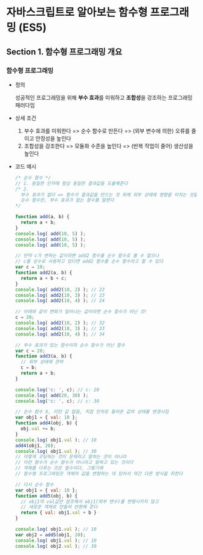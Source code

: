 # 자바스크립트로 알아보는 함수형 프로그래밍 (ES5)

## Section 1. 함수형 프로그래밍 개요

### 함수형 프로그래밍

* 정의

  성공적인 프로그래밍을 위해 **부수 효과**를 미워하고 **조합성**을 강조하는 프로그래밍 패러다임

* 상세 조건

  1. 부수 효과를 미워한다 => 순수 함수로 만든다 => (외부 변수에 의한) 오류를 줄이고 안정성을 높인다
  2. 조합성을 강조한다 => 모듈화 수준을 높인다 => (반복 작업이 줄어) 생산성을 높인다

* 코드 예시

  ```js
  /* 순수 함수 */
  // 1. 동일한 인자에 항상 동일한 결과값을 도출해준다
  /* 2. 
  	부수 효과가 없다 => 함수가 결과값을 만드는 것 외에 외부 상태에 영향을 미치는 것을 부수 효과라 한다
  	순수 함수란, 부수 효과가 없는 함수를 말한다
  */
  
  function add(a, b) {
    return a + b;
  }
  console.log( add(10, 5) );
  console.log( add(10, 5) );
  console.log( add(10, 5) );
  
  // 만약 c가 변하는 값이라면 add2 함수를 순수 함수로 볼 수 없으나
  // c를 상수로 사용하고 있다면 add2 함수를 순수 함수라고 할 수 있다
  var c = 10;
  function add2(a, b) {
    return a + b + c;
  }
  console.log( add2(10, 2) ); // 22
  console.log( add2(10, 3) ); // 23
  console.log( add2(10, 4) ); // 24
  
  // 아래와 같이 변화가 일어나는 값이라면 순수 함수가 아닌 것!
  c = 20;
  console.log( add2(10, 2) ); // 32
  console.log( add2(10, 3) ); // 33
  console.log( add2(10, 4) ); // 34
  
  // 부수 효과가 있는 함수이자 순수 함수가 아닌 함수
  var c = 20;
  function add3(a, b) {
    // 외부 상태에 관여
    c = b;
    return a + b;
  }
  
  console.log('c: ', c); // c: 20
  console.log( add(20, 30) );
  console.log('c: ', c); // c: 30
  
  // 순수 함수 X, 리턴 값 없음, 직접 인자로 들어온 값의 상태를 변경시킴
  var obj1 = { val: 10 };
  function add4(obj, b) {
    obj.val += b;
  }
  console.log( obj1.val ); // 10
  add4(obj1, 20);
  console.log( obj1.val ); // 30
  // 이렇게 코딩하는 것이 문제라고 말하는 것이 아니라
  // 이런 함수가 순수 함수가 아니라고 말하고 있는 것이다
  // 객체를 다루는 것은 필수이다, 그렇기에 
  // 함수형 프로그래밍은 객체의 값을 변형하는 데 있어서 약간 다른 방식을 취한다
  
  // 다시 순수 함수
  var obj1 = { val: 10 };
  function add5(obj, b) {
    // obj1의 val값만 참조해서 obj1(외부 변수)를 변형시키지 않고
    // 새로운 객체로 만들어 반환해 준다
    return { val: obj1.val + b }
  }
  
  console.log( obj1.val ); // 10
  var obj2 = add5(obj1, 20);
  console.log( obj1.val ); // 10
  console.log( obj2.val ); // 30
  
  
  ```

  

